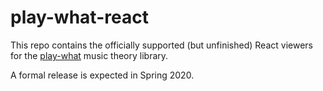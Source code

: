 # play-what-react

This repo contains the officially supported (but unfinished) React viewers for the [play-what](https://github.com/dan9418/play-what) music theory library.

A formal release is expected in Spring 2020.
